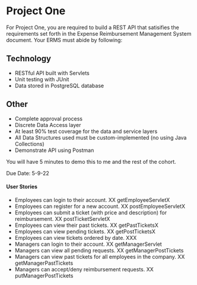 # Project One
For Project One, you are required to build a REST API that satisifies the requirements set forth in the Expense Reimbursement Management System document. Your ERMS must abide by following:

## Technology

* RESTful API built with Servlets
* Unit testing with JUnit
* Data stored in PostgreSQL database

## Other

* Complete approval process
* Discrete Data Access layer
* At least 90% test coverage for the data and service layers
* All Data Structures used must be custom-implemented (no using Java Collections)
* Demonstrate API using Postman

You will have 5 minutes to demo this to me and the rest of the cohort.

Due Date: 5-9-22


#### User Stories
- Employees can login to their account. XX getEmployeeServletX
- Employees can register for a new account. XX postEmployeeServletX
- Employees can submit a ticket (with price and description) for reimbursement. XX postTicketServletX
- Employees can view their past tickets. XX getPastTicketsX
- Employees can view pending tickets. XX getPostTicketsX
- Employees can view tickets ordered by date. XXX
- Managers can login to their account. XX getManagerServlet
- Managers can view all pending requests. XX getManagerPostTickets
- Managers can view past tickets for all employees in the company. XX getManagerPastTickets
- Managers can accept/deny reimbursement requests. XX putManagerPostTickets